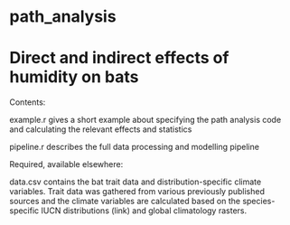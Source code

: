 # path_analysis

# Direct and indirect effects of humidity on bats

Contents:

example.r gives a short example about specifying the path analysis code and calculating the relevant effects and statistics

pipeline.r describes the full data processing and modelling pipeline

Required, available elsewhere:

data.csv contains the bat trait data and distribution-specific climate variables. Trait data was gathered from various previously published sources and the climate variables are calculated based on the species-specific IUCN distributions (link) and global climatology rasters.
